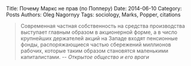 Title: Почему Маркс не прав (по Попперу)
Date: 2014-06-10
Category: Posts
Authors: Oleg Nagornyy
Tags: sociology, Marks, Popper, citations

> Современная частная собственность на средства производства выступает главным образом в акционерной форме, а в число крупнейших держателей акций на Западе входят пенсионные фонды, распоряжающиеся частью сбережений миллионов рабочих, которые таким образом становятся маленькими капиталистами.
> -- <cite>Открытое общество и его враги</cite>